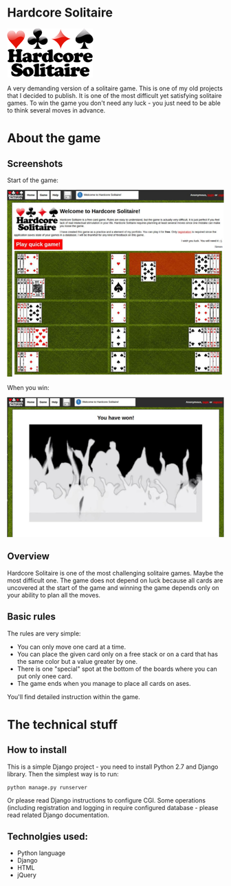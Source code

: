 # Hardcore Solitaire
![Hardcore Solitaire logo](./hsolitaire/media/images/logo.png)

A very demanding version of a solitaire game. 
This is one of my old projects that I decided to publish.
It is one of the most difficult yet satisfying solitaire games.
To win the game you don't need any luck - you just need to be able to think several moves in advance.

# About the game

## Screenshots

Start of the game:

![Screenshot 1](./screenshots/start.jpg)

When you win:

![Screenshot 1](./screenshots/win.jpg)

## Overview
Hardcore Solitaire is one of the most challenging solitaire games. Maybe the most difficult one.
The game does not depend on luck because all cards are uncovered at the start of the game and winning the game depends only on your ability to plan all the moves.

## Basic rules
The rules are very simple: 
* You can only move one card at a time. 
* You can place the given card only on a free stack or on a card that has the same color but a value greater by one.
* There is one "special" spot at the bottom of the boards where you can put only onee card.
* The game ends when you manage to place all cards on ases. 

You'll find detailed instruction within the game.

# The technical stuff
## How to install

This is a simple Django project - you need to install Python 2.7 and Django library. Then the simplest way is to run:

```
python manage.py runserver
```

Or please read Django instructions to configure CGI. Some operations (including registration and logging in require configured database - please read related Django documentation.

## Technolgies used:
* Python language
* Django
* HTML
* jQuery

